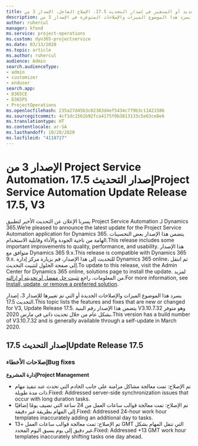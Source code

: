 ```yaml
---
title: الجديد أو المتغير في إصدار التحديث 17.5، الإصلاح العاجل، الإصدار 3 من Project Service Automation
description: يسرد هذا الموضوع الميزات والإصلاحات المتوفرة في الإصدار 3 من Project Service Automation، إصدار التحديث 17.5.
author: ruhercul
manager: kfend
ms.service: project-operations
ms.custom: dyn365-projectservice
ms.date: 03/13/2020
ms.topic: article
ms.author: ruhercul
audience: Admin
search.audienceType:
- admin
- customizer
- enduser
search.app:
- D365CE
- D365PS
- ProjectOperations
ms.openlocfilehash: 235a27d45b3c82303d4ef5434c779b3c11421586
ms.sourcegitcommit: 4cf1dc1561b92fca4175f0b3813133c5e63ce8e6
ms.translationtype: HT
ms.contentlocale: ar-SA
ms.lasthandoff: 10/28/2020
ms.locfileid: "4118727"
---
```

# <a name="project-service-automation-update-release-175-v3"></a><span data-ttu-id="15e7c-103">الإصدار 3 من Project Service Automation، إصدار التحديث 17.5</span><span class="sxs-lookup"><span data-stu-id="15e7c-103">Project Service Automation Update Release 17.5, V3</span></span>

<span data-ttu-id="15e7c-104">يسرنا الإعلان عن التحديث الأخير لتطبيق Project Service Automation لـ Dynamics 365.</span><span class="sxs-lookup"><span data-stu-id="15e7c-104">We’re pleased to announce the latest update for the Project Service Automation application for Dynamics 365.</span></span> <span data-ttu-id="15e7c-105">يتضمن هذا الإصدار بعض التحسينات الهامة من ناحية الجودة والأداء وقابلية الاستخدام.</span><span class="sxs-lookup"><span data-stu-id="15e7c-105">This release includes some important improvements to quality, performance, and usability.</span></span>  <span data-ttu-id="15e7c-106">هذا الإصدار متوافق مع Dynamics 365 9.x.</span><span class="sxs-lookup"><span data-stu-id="15e7c-106">This release is compatible with Dynamics 365 9.x.</span></span> <span data-ttu-id="15e7c-107">للتحديث إلى هذا الإصدار، قم بزيارة مركز إدارة Dynamics 365 online، ثم انتقل إلى صفحة الحلول لتثبيت التحديث.</span><span class="sxs-lookup"><span data-stu-id="15e7c-107">To update to this release, visit the Admin Center for Dynamics 365 online, solutions page to install the update.</span></span> <span data-ttu-id="15e7c-108">لمزيد من المعلومات، راجع [تثبيت حل مفضل أو تحديثه أو إزالته](https://docs.microsoft.com/power-platform/admin/install-remove-preferred-solution).</span><span class="sxs-lookup"><span data-stu-id="15e7c-108">For more information, see [Install, update, or remove a preferred solution](https://docs.microsoft.com/power-platform/admin/install-remove-preferred-solution).</span></span>

<span data-ttu-id="15e7c-109">يسرد هذا الموضوع الميزات والإصلاحات الجديدة أو التي تم تغييرها للإصدار 3، إصدار التحديث 17.5.</span><span class="sxs-lookup"><span data-stu-id="15e7c-109">This topic lists the features and fixes that are new or changed for V3, Update Release 17.5.</span></span> <span data-ttu-id="15e7c-110">يتضمن هذا الإصدار رقم البنية V3.10.7.32 وهو متوفر بشكل عام من خلال تحديث ذاتي في مارس 2020.</span><span class="sxs-lookup"><span data-stu-id="15e7c-110">This version has a build number of V3.10.7.32 and is generally available through a self-update in March 2020.</span></span>


## <a name="update-release-175"></a><span data-ttu-id="15e7c-111">إصدار التحديث 17.5</span><span class="sxs-lookup"><span data-stu-id="15e7c-111">Update Release 17.5</span></span>

### <a name="bug-fixes"></a><span data-ttu-id="15e7c-112">إصلاحات الأخطاء</span><span class="sxs-lookup"><span data-stu-id="15e7c-112">Bug fixes</span></span>


<span data-ttu-id="15e7c-113">**إدارة المشروع**</span><span class="sxs-lookup"><span data-stu-id="15e7c-113">**Project Management**</span></span>

- <span data-ttu-id="15e7c-114">تم الإصلاح: تمت معالجة مشاكل مزامنة على جانب الخادم التي تحدث عند تنفيذ مهام ذات مدة طويلة.</span><span class="sxs-lookup"><span data-stu-id="15e7c-114">Fixed: Addressed server-side synchronization issues that occur with long duration tasks.</span></span>
- <span data-ttu-id="15e7c-115">تم الإصلاح: تمت معالجة قوالب ساعات العمل من 24 ساعة التي تضيف يومًا إضافيًا إلى المهام بطريقة غير دقيقة.</span><span class="sxs-lookup"><span data-stu-id="15e7c-115">Fixed: Addressed 24-hour work hour templates inaccurately adding an additional day to tasks.</span></span>
- <span data-ttu-id="15e7c-116">تم الإصلاح: تمت معالجة قوالب ساعات العمل +13 GMT التي تنقل المهام بشكل غير دقيق إلى يوم يسبق اليوم المحدد.</span><span class="sxs-lookup"><span data-stu-id="15e7c-116">Fixed: Addressed +13 GMT work hour templates inaccurately shifting tasks one day ahead.</span></span>

